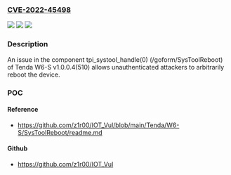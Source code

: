 ### [CVE-2022-45498](https://cve.mitre.org/cgi-bin/cvename.cgi?name=CVE-2022-45498)
![](https://img.shields.io/static/v1?label=Product&message=n%2Fa&color=blue)
![](https://img.shields.io/static/v1?label=Version&message=n%2Fa&color=blue)
![](https://img.shields.io/static/v1?label=Vulnerability&message=n%2Fa&color=brighgreen)

### Description

An issue in the component tpi_systool_handle(0) (/goform/SysToolReboot) of Tenda W6-S v1.0.0.4(510) allows unauthenticated attackers to arbitrarily reboot the device.

### POC

#### Reference
- https://github.com/z1r00/IOT_Vul/blob/main/Tenda/W6-S/SysToolReboot/readme.md

#### Github
- https://github.com/z1r00/IOT_Vul


